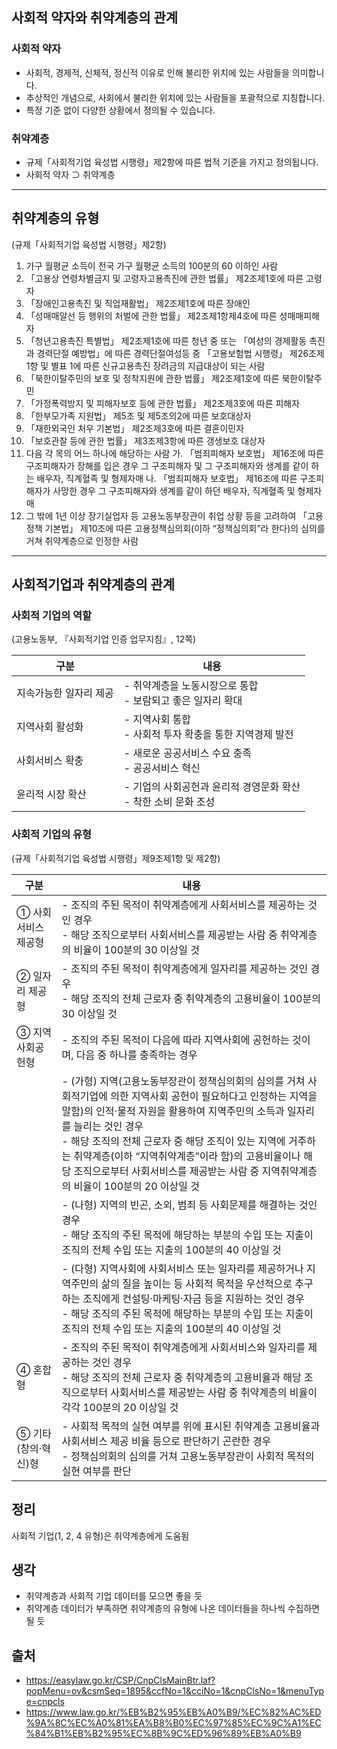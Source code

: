 ## 사회적 약자와 취약계층의 관계
### 사회적 약자
- 사회적, 경제적, 신체적, 정신적 이유로 인해 불리한 위치에 있는 사람들을 의미합니다.
- 추상적인 개념으로, 사회에서 불리한 위치에 있는 사람들을 포괄적으로 지칭합니다.
- 특정 기준 없이 다양한 상황에서 정의될 수 있습니다.

### 취약계층
- 규제「사회적기업 육성법 시행령」제2항에 따른 법적 기준을 가지고 정의됩니다.
- 사회적 약자 ⊃ 취약계층

--- 

## 취약계층의 유형
(규제「사회적기업 육성법 시행령」제2항)

1. 가구 월평균 소득이 전국 가구 월평균 소득의 100분의 60 이하인 사람
2. 「고용상 연령차별금지 및 고령자고용촉진에 관한 법률」 제2조제1호에 따른 고령자
3. 「장애인고용촉진 및 직업재활법」 제2조제1호에 따른 장애인
4. 「성매매알선 등 행위의 처벌에 관한 법률」 제2조제1항제4호에 따른 성매매피해자
5. 「청년고용촉진 특별법」 제2조제1호에 따른 청년 중 또는 「여성의 경제활동 촉진과 경력단절 예방법」에 따른 경력단절여성등 중 「고용보험법 시행령」 제26조제1항 및 별표 1에 따른 신규고용촉진 장려금의 지급대상이 되는 사람
6. 「북한이탈주민의 보호 및 정착지원에 관한 법률」 제2조제1호에 따른 북한이탈주민
7. 「가정폭력방지 및 피해자보호 등에 관한 법률」 제2조제3호에 따른 피해자
8. 「한부모가족 지원법」 제5조 및 제5조의2에 따른 보호대상자
9. 「재한외국인 처우 기본법」 제2조제3호에 따른 결혼이민자
10. 「보호관찰 등에 관한 법률」 제3조제3항에 따른 갱생보호 대상자
11. 다음 각 목의 어느 하나에 해당하는 사람
  가. 「범죄피해자 보호법」 제16조에 따른 구조피해자가 장해를 입은 경우 그 구조피해자 및 그 구조피해자와 생계를 같이 하는 배우자, 직계혈족 및 형제자매
  나. 「범죄피해자 보호법」 제16조에 따른 구조피해자가 사망한 경우 그 구조피해자와 생계를 같이 하던 배우자, 직계혈족 및 형제자매
12. 그 밖에 1년 이상 장기실업자 등 고용노동부장관이 취업 상황 등을 고려하여 「고용정책 기본법」 제10조에 따른 고용정책심의회(이하 “정책심의회”라 한다)의 심의를 거쳐 취약계층으로 인정한 사람

--- 

## 사회적기업과 취약계층의 관계
### 사회적 기업의 역할
(고용노동부, 『사회적기업 인증 업무지침』, 12쪽)

|구분|내용|
|---|---|
|지속가능한 일자리 제공|- 취약계층을 노동시장으로 통합<br> - 보람되고 좋은 일자리 확대|
|지역사회 활성화|- 지역사회 통합<br> - 사회적 투자 확충을 통한 지역경제 발전|
|사회서비스 확충|- 새로운 공공서비스 수요 충족<br> - 공공서비스 혁신|
|윤리적 시장 확산|- 기업의 사회공헌과 윤리적 경영문화 확산<br> - 착한 소비 문화 조성|

### 사회적 기업의 유형
(규제「사회적기업 육성법 시행령」제9조제1항 및 제2항)

|구분|내용|
|---|---|
|① 사회서비스 제공형|- 조직의 주된 목적이 취약계층에게 사회서비스를 제공하는 것인 경우<br> - 해당 조직으로부터 사회서비스를 제공받는 사람 중 취약계층의 비율이 100분의 30 이상일 것|
|② 일자리 제공형|- 조직의 주된 목적이 취약계층에게 일자리를 제공하는 것인 경우<br> - 해당 조직의 전체 근로자 중 취약계층의 고용비율이 100분의 30 이상일 것|
|③ 지역 사회공헌형|- 조직의 주된 목적이 다음에 따라 지역사회에 공헌하는 것이며, 다음 중 하나를 충족하는 경우|
||- (가형) 지역(고용노동부장관이 정책심의회의 심의를 거쳐 사회적기업에 의한 지역사회 공헌이 필요하다고 인정하는 지역을 말함)의 인적·물적 자원을 활용하여 지역주민의 소득과 일자리를 늘리는 것인 경우<br> - 해당 조직의 전체 근로자 중 해당 조직이 있는 지역에 거주하는 취약계층(이하 “지역취약계층”이라 함)의 고용비율이나 해당 조직으로부터 사회서비스를 제공받는 사람 중 지역취약계층의 비율이 100분의 20 이상일 것|
||- (나형) 지역의 빈곤, 소외, 범죄 등 사회문제를 해결하는 것인 경우<br> - 해당 조직의 주된 목적에 해당하는 부분의 수입 또는 지출이 조직의 전체 수입 또는 지출의 100분의 40 이상일 것|
||- (다형) 지역사회에 사회서비스 또는 일자리를 제공하거나 지역주민의 삶의 질을 높이는 등 사회적 목적을 우선적으로 추구하는 조직에게 컨설팅·마케팅·자금 등을 지원하는 것인 경우<br> - 해당 조직의 주된 목적에 해당하는 부분의 수입 또는 지출이 조직의 전체 수입 또는 지출의 100분의 40 이상일 것|
|④ 혼합형|- 조직의 주된 목적이 취약계층에게 사회서비스와 일자리를 제공하는 것인 경우<br> - 해당 조직의 전체 근로자 중 취약계층의 고용비율과 해당 조직으로부터 사회서비스를 제공받는 사람 중 취약계층의 비율이 각각 100분의 20 이상일 것|
|⑤ 기타(창의·혁신)형|- 사회적 목적의 실현 여부를 위에 표시된 취약계층 고용비율과 사회서비스 제공 비율 등으로 판단하기 곤란한 경우<br> - 정책심의회의 심의를 거쳐 고용노동부장관이 사회적 목적의 실현 여부를 판단|

## 정리
사회적 기업(1, 2, 4 유형)은 취약계층에게 도움됨

## 생각

- 취약계층과 사회적 기업 데이터를 모으면 좋을 듯  
- 취약계층 데이터가 부족하면 취약계층의 유형에 나온 데이터들을 하나씩 수집하면 될 듯

## 출처
- https://easylaw.go.kr/CSP/CnpClsMainBtr.laf?popMenu=ov&csmSeq=1895&ccfNo=1&cciNo=1&cnpClsNo=1&menuType=cnpcls
- https://www.law.go.kr/%EB%B2%95%EB%A0%B9/%EC%82%AC%ED%9A%8C%EC%A0%81%EA%B8%B0%EC%97%85%EC%9C%A1%EC%84%B1%EB%B2%95%EC%8B%9C%ED%96%89%EB%A0%B9
